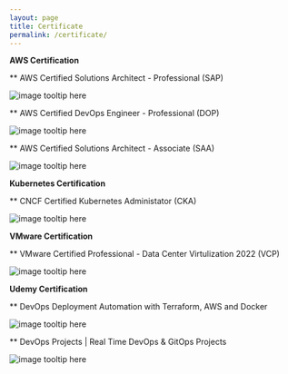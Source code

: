 ```yaml
---
layout: page
title: Certificate
permalink: /certificate/
---
```

<b>AWS Certification</b>


**	AWS Certified Solutions Architect - Professional (SAP)  

![image tooltip here](/assets/aws-sap.png)



**  AWS Certified DevOps Engineer - Professional (DOP)

![image tooltip here](/assets/aws-devops.png)



**  AWS Certified Solutions Architect - Associate (SAA)

![image tooltip here](/assets/aws-saa.png)

<b>Kubernetes Certification</b>

**  CNCF Certified Kubernetes Administator (CKA)

![image tooltip here](/assets/k8s-cka.png)

<b>VMware Certification</b>


**  VMware Certified Professional - Data Center Virtulization 2022 (VCP)

![image tooltip here](/assets/vmware-vcp.png)


<b>Udemy Certification</b>


**  DevOps Deployment Automation with Terraform, AWS and Docker

![image tooltip here](/assets/udm-gitlab.jpg)

**  DevOps Projects | Real Time DevOps & GitOps Projects

![image tooltip here](/assets/udm-20.jpg)
